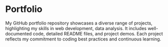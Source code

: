 # Portfolio
My GitHub portfolio repository showcases a diverse range of projects, highlighting my skills in web development, data analysis. It includes well-documented code, detailed README files, and project demos. Each project reflects my commitment to coding best practices and continuous learning.
